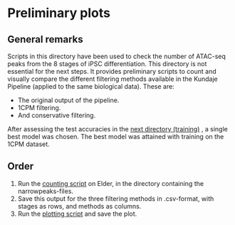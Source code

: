 # Preliminary plots
## General remarks
Scripts in this directory have been used to check the number of ATAC-seq peaks
from the 8 stages of iPSC differentiation.
This directory is not essential for the next steps. It provides preliminary
scripts to count and visually compare the different filtering
methods available in the Kundaje Pipeline (applied to the same biological data).
These are:
- The original output of the pipeline.
- 1CPM filtering.
- And conservative filtering.

After assessing the test accuracies in the [next directory (training)](../2.train)
, a single best model was chosen. The best model was attained with training
on the 1CPM dataset.

## Order
1. Run the [counting script](./narrowpeaks_count.sh) on Elder, in the directory
containing the narrowpeaks-files.
2. Save this output for the three filtering methods in .csv-format,
with stages as rows, and methods as columns.
3. Run the [plotting script](./peaks_barplot.R) and save the plot.
